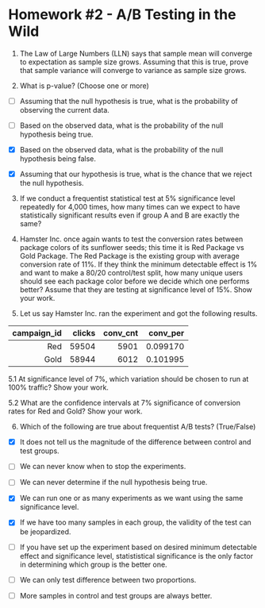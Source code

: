 # Homework #2 - A/B Testing in the Wild

1. The Law of Large Numbers (LLN) says that sample mean will converge to expectation as sample size grows. Assuming that this is true, prove that sample variance will converge to variance as sample size grows. 

2. What is p-value? (Choose one or more)

* [ ] Assuming that the null hypothesis is true, what is the probability of observing the current data.

* [ ] Based on the observed data, what is the probability of the null hypothesis being true.

* [X] Based on the observed data, what is the probability of the null hypothesis being false.

* [X] Assuming that our hypothesis is true, what is the chance that we reject the null hypothesis.

3. If we conduct a frequentist statistical test at 5% significance level repeatedly for 4,000 times, how many times can we expect to have statistically significant results even if group A and B are exactly the same?

4. Hamster Inc. once again wants to test the conversion rates between package colors of its sunflower seeds; this time it is Red Package vs Gold Package. The Red Package is the existing group with average conversion rate of 11%. If they think the minimum detectable effect is 1% and want to make a 80/20 control/test split, how many unique users should see each package color before we decide which one performs better? Assume that they are testing at significance level of 15%. Show your work.

5. Let us say Hamster Inc. ran the experiment and got the following results. 

| campaign_id | clicks | conv_cnt | conv_per |
|------------:|-------:|---------:|---------:|
|         Red |  59504 |     5901 | 0.099170 |
|        Gold |  58944 |     6012 | 0.101995 |

5.1 At significance level of 7%, which variation should be chosen to run at 100% traffic? Show your work.

5.2 What are the confidence intervals at 7% significance of conversion rates for Red and Gold? Show your work.


6. Which of the following are true about frequentist A/B tests? (True/False)

* [X] It does not tell us the magnitude of the difference between control and test groups.

* [ ] We can never know when to stop the experiments.

* [ ] We can never determine if the null hypothesis being true.

* [X] We can run one or as many experiments as we want using the same significance level.

* [X] If we have too many samples in each group, the validity of the test can be jeopardized.

* [ ] If you have set up the experiment based on desired minimum detectable effect and significance level, statististical significance is the only factor in determining which group is the better one.

* [ ] We can only test difference between two proportions.

* [ ] More samples in control and test groups are always better.
